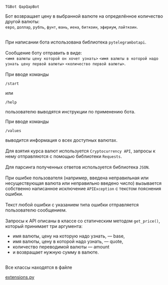 
`TGBot QapQapBot`

Бот возвращает цену в выбранной валюте на определённое количество другой валюты:
<br>
`евро`, `доллар`, `рубль`, `фунт`, `юань`, `иена`, `биткоин`, `эфириум`, `лайткоин`.
<br>
<br>


При написании бота использована библиотека `pytelegrambotapi`.
<br>
<br>
Сообщение боту отправить в виде:<br>
`<имя валюты цену которой он хочет узнать>` `<имя валюты в которой надо узнать цену первой валюты>` `<количество первой валюты>`.
<br>
<br>
При вводе команды 
```
/start
```
или 
```
/help
```
пользователю выводятся инструкции по применению бота.

При вводе команды 
```
/values
```
выводится информация о всех доступных валютах.
<br>
<br>
Для взятия курса валют используется `Cryptocurrency API`, запросы к нему отправляются с помощью библиотеки `Requests`.
<br>
<br>
Для парсинга полученных ответов используется библиотека `JSON`.
<br>
<br>
При ошибке пользователя (например, введена неправильная или несуществующая валюта или неправильно введено число) вызывается собственно написанное исключение `APIException` с текстом пояснения ошибки.
<br>
<br>
Текст любой ошибки с указанием типа ошибки отправляется пользователю сообщением.
<br>
<br>
Запросы к API описаны в классе со статическим методом `get_price()`, который принимает три аргумента:
- имя валюты, цену на которую надо узнать, — base,
- имя валюты, цену в которой надо узнать, — quote,
- количество переводимой валюты — amount
- и возвращает нужную сумму в валюте.
<br>
Все классы находятся в файле <br>

[extensions.py](TGBot/extensions.py)

